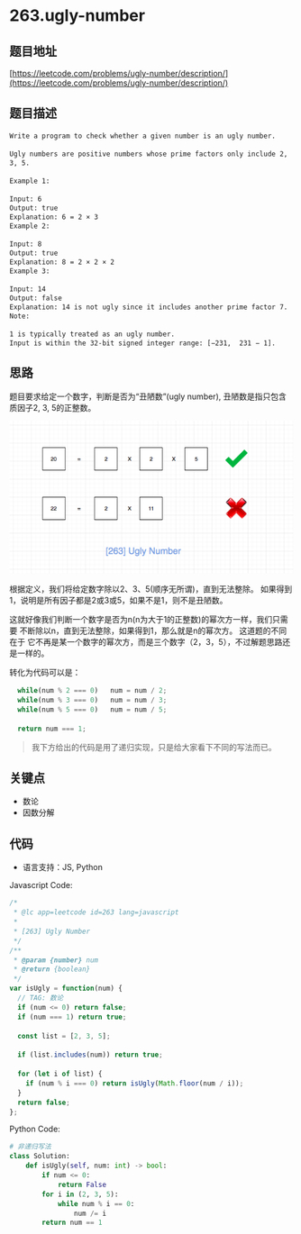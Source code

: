 # 263.ugly-number

## 题目地址

[https://leetcode.com/problems/ugly-number/description/](https://leetcode.com/problems/ugly-number/description/)

## 题目描述

```text
Write a program to check whether a given number is an ugly number.

Ugly numbers are positive numbers whose prime factors only include 2, 3, 5.

Example 1:

Input: 6
Output: true
Explanation: 6 = 2 × 3
Example 2:

Input: 8
Output: true
Explanation: 8 = 2 × 2 × 2
Example 3:

Input: 14
Output: false
Explanation: 14 is not ugly since it includes another prime factor 7.
Note:

1 is typically treated as an ugly number.
Input is within the 32-bit signed integer range: [−231,  231 − 1].
```

## 思路

题目要求给定一个数字，判断是否为“丑陋数”\(ugly number\), 丑陋数是指只包含质因子2, 3, 5的正整数。

![263.ugly-number](../.gitbook/assets/263.ugly-number.png)

根据定义，我们将给定数字除以2、3、5\(顺序无所谓\)，直到无法整除。 如果得到1，说明是所有因子都是2或3或5，如果不是1，则不是丑陋数。

这就好像我们判断一个数字是否为n\(n为大于1的正整数\)的幂次方一样，我们只需要 不断除以n，直到无法整除，如果得到1，那么就是n的幂次方。 这道题的不同在于 它不再是某一个数字的幂次方，而是三个数字（2，3，5），不过解题思路还是一样的。

转化为代码可以是：

```javascript
  while(num % 2 === 0)   num = num / 2;
  while(num % 3 === 0)   num = num / 3;
  while(num % 5 === 0)   num = num / 5;

  return num === 1;
```

> 我下方给出的代码是用了递归实现，只是给大家看下不同的写法而已。

## 关键点

* 数论
* 因数分解

## 代码

* 语言支持：JS, Python

Javascript Code:

```javascript
/*
 * @lc app=leetcode id=263 lang=javascript
 *
 * [263] Ugly Number
 */
/**
 * @param {number} num
 * @return {boolean}
 */
var isUgly = function(num) {
  // TAG: 数论
  if (num <= 0) return false;
  if (num === 1) return true;

  const list = [2, 3, 5];

  if (list.includes(num)) return true;

  for (let i of list) {
    if (num % i === 0) return isUgly(Math.floor(num / i));
  }
  return false;
};
```

Python Code:

```python
# 非递归写法
class Solution:
    def isUgly(self, num: int) -> bool:
        if num <= 0:
            return False
        for i in (2, 3, 5):
            while num % i == 0:
                num /= i
        return num == 1
```

